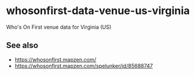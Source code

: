 # whosonfirst-data-venue-us-virginia

Who's On First venue data for Virginia (US)

## See also

* https://whosonfirst.mapzen.com/
* https://whosonfirst.mapzen.com/spelunker/id/85688747
